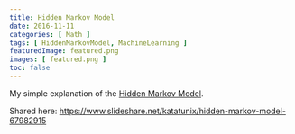 ```yaml
---
title: Hidden Markov Model
date: 2016-11-11
categories: [ Math ]
tags: [ HiddenMarkovModel, MachineLearning ]
featuredImage: featured.png
images: [ featured.png ]
toc: false
---
```


My simple explanation of the [Hidden Markov Model](https://en.wikipedia.org/wiki/Hidden_Markov_model).

Shared here: https://www.slideshare.net/katatunix/hidden-markov-model-67982915
